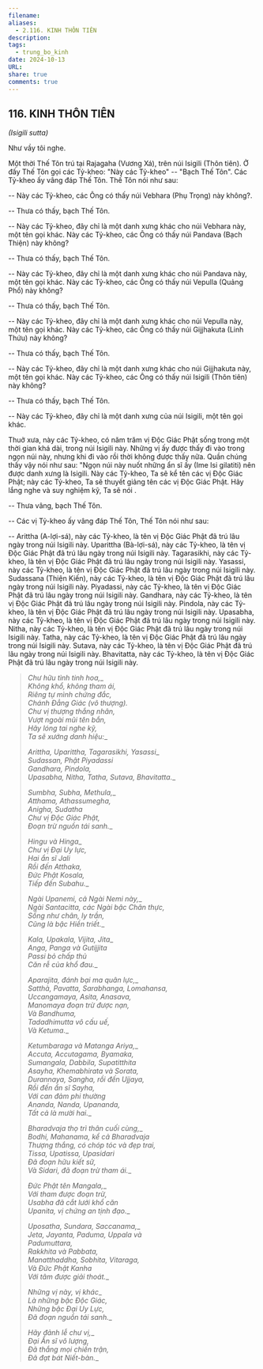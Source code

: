 ```yaml
---
filename: 
aliases:
  - 2.116. KINH THÔN TIÊN
description: 
tags:
  - trung_bo_kinh
date: 2024-10-13
URL: 
share: true
comments: true
---
```

## 116. KINH THÔN TIÊN  
_(Isigili sutta)_

Như vầy tôi nghe.

Một thời Thế Tôn trú tại Rajagaha (Vương Xá), trên núi Isigili (Thôn tiên). Ở đấy Thế Tôn gọi các Tỷ-kheo: "Này các Tỷ-kheo" -- "Bạch Thế Tôn". Các Tỷ-kheo ấy vâng đáp Thế Tôn. Thế Tôn nói như sau:

-- Này các Tỷ-kheo, các Ông có thấy núi Vebhara (Phụ Trọng) này không?.

-- Thưa có thấy, bạch Thế Tôn.

-- Này các Tỷ-kheo, đây chỉ là một danh xưng khác cho núi Vebhara này, một tên gọi khác. Này các Tỷ-kheo, các Ông có thấy núi Pandava (Bạch Thiện) này không?

-- Thưa có thấy, bạch Thế Tôn.

-- Này các Tỷ-kheo, đây chỉ là một danh xưng khác cho núi Pandava này, một tên gọi khác. Này các Tỷ-kheo, các Ông có thấy núi Vepulla (Quảng Phổ) này không?

-- Thưa có thấy, bạch Thế Tôn.

-- Này các Tỷ-kheo, đây chỉ là một danh xưng khác cho núi Vepulla này, một tên gọi khác. Này các Tỷ-kheo, các Ông có thấy núi Gijjhakuta (Linh Thứu) này không?

-- Thưa có thấy, bạch Thế Tôn.

-- Này các Tỷ-kheo, đây chỉ là một danh xưng khác cho núi Gijjhakuta này, một tên gọi khác. Này các Tỷ-kheo, các Ông có thấy núi Isigili (Thôn tiên) này không?

-- Thưa có thấy, bạch Thế Tôn.

-- Này các Tỷ-kheo, đây chỉ là một danh xưng của núi Isigili, một tên gọi khác.

Thuở xưa, này các Tỷ-kheo, có năm trăm vị Ðộc Giác Phật sống trong một thời gian khá dài, trong núi Isigili này. Những vị ấy được thấy đi vào trong ngọn núi này, nhưng khi đi vào rồi thời không được thấy nữa. Quần chúng thấy vậy nói như sau: "Ngọn núi này nuốt những ẩn sĩ ấy (Ime Isi gilatiti) nên được danh xưng là Isigili. Này các Tỷ-kheo, Ta sẽ kể tên các vị Ðộc Giác Phật; này các Tỷ-kheo, Ta sẽ thuyết giảng tên các vị Ðộc Giác Phật. Hãy lắng nghe và suy nghiệm kỹ, Ta sẽ nói .

-- Thưa vâng, bạch Thế Tôn.

-- Các vị Tỷ-kheo ấy vâng đáp Thế Tôn, Thế Tôn nói như sau:

-- Arittha (A-lợi-sá), này các Tỷ-kheo, là tên vị Ðộc Giác Phật đã trú lâu ngày trong núi Isigili này. Uparittha (Bà-lợi-sá), này các Tỷ-kheo, là tên vị Ðộc Giác Phật đã trú lâu ngày trong núi Isigili này. Tagarasikhi, này các Tỷ-kheo, là tên vị Ðộc Giác Phật đã trú lâu ngày trong núi Isigili này. Yasassi, này các Tỷ-kheo, là tên vị Ðộc Giác Phật đã trú lâu ngày trong núi Isigili này. Sudassana (Thiện Kiến), này các Tỷ-kheo, là tên vị Ðộc Giác Phật đã trú lâu ngày trong núi Isigili này. Piyadassi, này các Tỷ-kheo, là tên vị Ðộc Giác Phật đã trú lâu ngày trong núi Isigili này. Gandhara, này các Tỷ-kheo, là tên vị Ðộc Giác Phật đã trú lâu ngày trong núi Isigili này. Pindola, này các Tỷ-kheo, là tên vị Ðộc Giác Phật đã trú lâu ngày trong núi Isigili này. Upasabha, này các Tỷ-kheo, là tên vị Ðộc Giác Phật đã trú lâu ngày trong núi Isigili này. Nitha, này các Tỷ-kheo, là tên vị Ðộc Giác Phật đã trú lâu ngày trong núi Isigili này. Tatha, này các Tỷ-kheo, là tên vị Ðộc Giác Phật đã trú lâu ngày trong núi Isigili này. Sutava, này các Tỷ-kheo, là tên vị Ðộc Giác Phật đã trú lâu ngày trong núi Isigili này. Bhavitatta, này các Tỷ-kheo, là tên vị Ðộc Giác Phật đã trú lâu ngày trong núi Isigili này.

> _Chư hữu tình tinh hoa,__  
> _Không khổ, không tham ái,_  
> _Riêng tự mình chứng đắc,_  
> _Chánh Ðẳng Giác (vô thượng)._  
> _Chư vị thượng thắng nhân,_  
> _Vượt ngoài mũi tên bắn,_  
> _Hãy lóng tai nghe kỹ,_  
> _Ta sẽ xướng danh hiệu:__
> 
> _Arittha, Uparittha, Tagarasikhi, Yasassi__  
> _Sudassan, Phật Piyadassi_  
> _Gandhara, Pindola,_  
> _Upasabha, Nitha, Tatha, Sutava, Bhavitatta.__
> 
> _Sumbha, Subha, Methula,__  
> _Atthama, Athassumegha,_  
> _Anigha, Sudatha_  
> _Chư vị Ðộc Giác Phật,_  
> _Ðoạn trừ nguồn tái sanh.__
> 
> _Hingu và Hinga__  
> _Chư vị Ðại Uy lực,_  
> _Hai ẩn sĩ Jali_  
> _Rồi đến Atthaka,_  
> _Ðức Phật Kosala,_  
> _Tiếp đến Subahu.__
> 
> _Ngài Upanemi, cả Ngài Nemi này,__  
> _Ngài Santacitta, các Ngài bậc Chân thực,_  
> _Sống như chân, ly trần,_  
> _Cũng là bậc Hiền triết.__
> 
> _Kala, Upakala, Vijita, Jita__  
> _Anga, Panga và Gutijjita_  
> _Passi bỏ chấp thủ_  
> _Căn rễ của khổ đau.__
> 
> _Aparajita, đánh bại ma quân lực,__  
> _Satthà, Pavatta, Sarabhanga, Lomahansa,_  
> _Uccangamaya, Asita, Anasava,_  
> _Manomaya đoạn trừ được nạn,_  
> _Và Bandhuma,_  
> _Tadadhimutta vô cấu uế,_  
> _Và Ketuma.__
> 
> _Ketumbaraga và Matanga Ariya,__  
> _Accuta, Accutagama, Byamaka,_  
> _Sumangala, Dabbila, Supatitthita_  
> _Asayha, Khemabhirata và Sorata,_  
> _Durannaya, Sangha, rồi đến Ujjaya,_  
> _Rồi đến ẩn sĩ Sayha,_  
> _Với can đảm phi thường_  
> _Ananda, Nanda, Upananda,_  
> _Tất cả là mười hai.__
> 
> _Bharadvaja thọ trì thân cuối cùng,__  
> _Bodhi, Mahanama, kể cả Bharadvaja_  
> _Thượng thắng, có chóp tóc và đẹp trai,_  
> _Tissa, Upatissa, Upasidari_  
> _Ðã đoạn hữu kiết sữ,_  
> _Và Sidari, đã đoạn trừ tham ái.__
> 
> _Ðức Phật tên Mangala,__  
> _Với tham được đoạn trừ,_  
> _Usabha đã cắt lưới khổ căn_  
> _Upanita, vị chứng an tịnh đạo.__
> 
> _Uposatha, Sundara, Saccanama,__  
> _Jeta, Jayanta, Paduma, Uppala và_  
> _Padumuttara,_  
> _Rakkhita và Pabbata,_  
> _Manatthaddha, Sobhita, Vitaraga,_  
> _Và Ðức Phật Kanha_  
> _Với tâm được giải thoát.__
> 
> _Những vị này, vị khác__  
> _Là những bậc Ðộc Giác,_  
> _Những bậc Ðại Uy Lực,_  
> _Ðã đoạn nguồn tái sanh.__
> 
> _Hãy đảnh lễ chư vị,__  
> _Ðại Ẩn sĩ vô lượng,_  
> _Ðã thắng mọi chiến trận,_  
> _Ðã đạt bát Niết-bàn.__